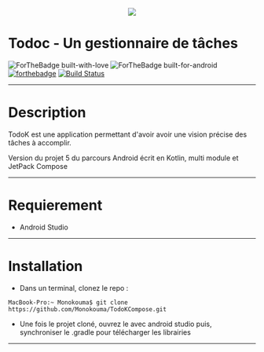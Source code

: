 <p align=center> 
  <img src="https://user.oc-static.com/upload/2019/04/04/15543724442027_icon-above-font%20copie%202.png">
</p>

# Todoc - Un gestionnaire de tâches

![ForTheBadge built-with-love](http://ForTheBadge.com/images/badges/built-with-love.svg) ![ForTheBadge built-for-android](https://forthebadge.com/images/badges/built-for-android.svg) [![forthebadge](https://forthebadge.com/images/badges/made-with-kotlin.svg)](https://forthebadge.com)
[![Build Status](https://app.bitrise.io/app/6f5753e7-03ca-4d26-b279-41cc179264c3/status.svg?token=G9LN2lmZ0mV-MDgt04pLhg&branch=main)](https://app.bitrise.io/app/6f5753e7-03ca-4d26-b279-41cc179264c3)
***

# Description

TodoK est une application permettant d'avoir avoir une vision précise des tâches à
accomplir.

Version du projet 5 du parcours Android écrit en Kotlin, multi module et JetPack Compose
***

# Requierement

- Android Studio

***

# Installation

- Dans un terminal, clonez le repo :

```console
MacBook-Pro:~ Monokouma$ git clone https://github.com/Monokouma/TodoKCompose.git
```

- Une fois le projet cloné, ouvrez le avec android studio puis, synchroniser le .gradle pour
  télécharger les librairies

***
